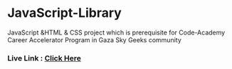 # JavaScript-Library
JavaScript &amp;HTML &amp; CSS project which is prerequisite for Code-Academy Career Accelerator Program in Gaza Sky Geeks community

### Live Link : [Click Here](https://ibrahim-jarada.github.io/JavaScript-Library/)
